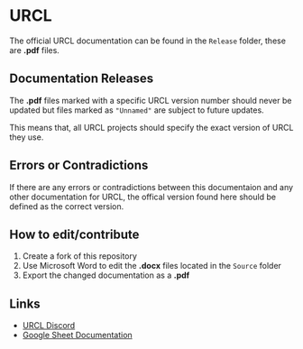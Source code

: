 # URCL
The official URCL documentation can be found in the `Release` folder, these are **.pdf** files.

## Documentation Releases
The **.pdf** files marked with a specific URCL version number should never be updated but files marked as `"Unnamed"` are subject to future updates.

This means that, all URCL projects should specify the exact version of URCL they use.

## Errors or Contradictions
If there are any errors or contradictions between this documentaion and any other documentation for URCL, the offical version found here should be defined as the correct version.

## How to edit/contribute
1) Create a fork of this repository
2) Use Microsoft Word to edit the **.docx** files located in the `Source` folder
3) Export the changed documentation as a **.pdf**

## Links
* [URCL Discord](https://discord.gg/Nv8jzWg5j8)
* [Google Sheet Documentation](https://docs.google.com/spreadsheets/d/1YUCj-J1KTTxho59_RsKWj9JZa96_mLqB-j_kK2pjqM8/edit?usp=sharing)
